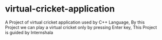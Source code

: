# virtual-cricket-application

A Project of virtual cricket application used by C++ Language, By this Project we can play a virtual cricket only by pressing Enter key, This Project is guided by Internshala
